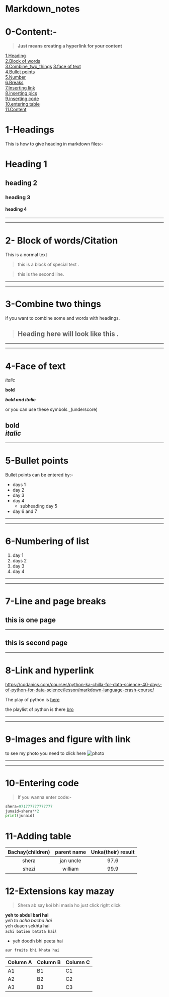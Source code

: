 # Markdown_notes
# 0-**Content**:-
>**Just means creating a hyperlink for your content**

[1.Heading](#1-headings)\
[2.Block of words](#2--block-of-wordscitation)\
[3.Combine_two_things](#3-combine-two-things)
[3.face of text](#4-face-of-text)\
[4.Bullet points](#5-bullet-points)\
[5.Number](#6-numbering-of-list)\
[6.Breaks](#7-line-and-page-breaks)\
[7.Inserting link](#8-link-and-hyperlink)\
[8.inserting pics](#9-images-and-figure-with-link)\
[9.inserting code](#10-entering-code)\
[10.entering table](#11-adding-table)\
[11.Content](#0-content)



# 1-**Headings**

This is how to give heading in markdown files:-
# Heading 1
## heading 2
### heading 3
#### heading 4

---
---
# 2- **Block of words/Citation**
This is a normal text 

>this is a block of special text .

>this is the second line.
---
---
# 3-**Combine two things** 
if you want to combine some and words with  headings.
>## Heading here will look like this .
---
---
# 4-**Face of text** 

*italic*

**bold**

***bold and italic***
 
or you can use these symbols
_(underscore)

__bold__\
_italic_
---
---
# 5-**Bullet points**
Bullet points can be entered by:-
- days 1
- day 2 
- day 3 
- day 4
  - subheading day 5 
- day 6 and 7
---
---
# 6-**Numbering of list**
1. day 1
2. days 2
3.  day 3
4.  day 4
---
---
# 7-**Line and page breaks**
this is one page
---
___

this is second page 
---
---
# 8-**Link and hyperlink** 
<https://codanics.com/courses/python-ka-chilla-for-data-science-40-days-of-python-for-data-science/lesson/markdown-language-crash-course/>


The play of python is [here](https://youtu.be/qJqAXjz-Rh4)

[codanics]:https://youtu.be/qJqAXjz-Rh4

the playlist of python is there [bro][codanics]

---
---
# 9-**Images and figure with link**

to see my photo you need to click here 
![photo](shera.jpg)

[comment]:<> (this must not be included)

---
---
# 10-**Entering code**

>If you wanna enter code:-

```python
shera=971777777777777
junaid=shera**2
print(junaid)
```
# 11-**Adding table**

|Bachay(children)|parent name|Unka(their) result|
|:------:|:-----------:|:-----------:|
|shera|jan uncle|97.6|
|shezi|william|99.9|

# 12-**Extensions kay mazay**
>Shera ab say koi bhi masla ho just click right click

**yeh to abdul bari hai**\
_yeh to acha bacha hai_\
~~yeh duaen sekhta hai~~\
`achi batien batata hai`\
* yeh doodh bhi peeta hai
```
aur fruits bhi khata hai
```

Column A | Column B | Column C
---------|----------|---------
 A1 | B1 | C1
 A2 | B2 | C2
 A3 | B3 | C3


